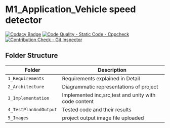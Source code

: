 # M1_Application_Vehicle speed detector
[![Codacy Badge](https://app.codacy.com/project/badge/Grade/08ed109f5c674146ab5b2e18587acbcc)](https://www.codacy.com/gh/Manakshni/M1_Application_Vehicle-speed-detector/dashboard?utm_source=github.com&amp;utm_medium=referral&amp;utm_content=Manakshni/M1_Application_Vehicle-speed-detector&amp;utm_campaign=Badge_Grade)
[![Code Quality - Static Code - Cppcheck](https://github.com/Manakshni/M1_Application_Vehicle-speed-detector/actions/workflows/cppcheck.yml/badge.svg)](https://github.com/Manakshni/M1_Application_Vehicle-speed-detector/actions/workflows/cppcheck.yml)
[![Contribution Check - Git Inspector](https://github.com/Manakshni/M1_Application_Vehicle-speed-detector/actions/workflows/gitinspector.yml/badge.svg)](https://github.com/Manakshni/M1_Application_Vehicle-speed-detector/actions/workflows/gitinspector.yml)


## Folder Structure
Folder        | Description
--------------| ----------------------------------------------
`1_Requirements`         |  Requirements explained in Detail
`2_Architecture`         |  Diagrammatic representations of project
`3_Implementation`        | Implemented inc,src,test and unity with code content
`4_TestPlanAndOutput`       | Tested code and their results
`5_Images`                  |project output image file uploaded

